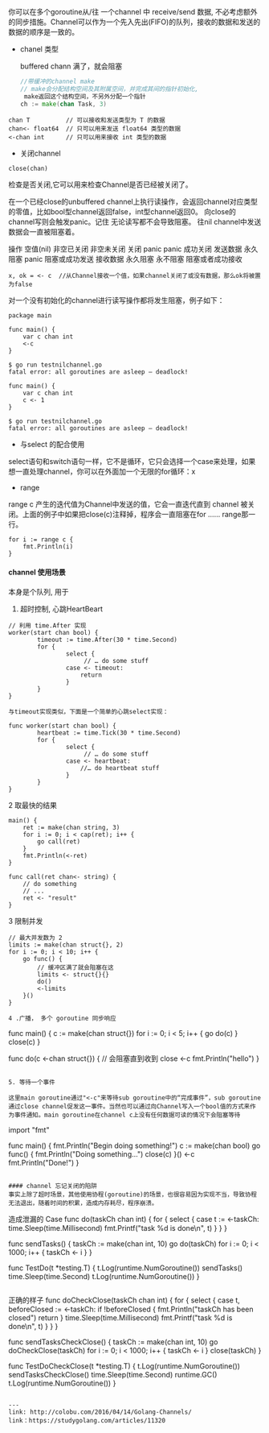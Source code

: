 你可以在多个goroutine从/往 一个channel 中 receive/send 数据, 不必考虑额外的同步措施。Channel可以作为一个先入先出(FIFO)的队列，接收的数据和发送的数据的顺序是一致的。

- chanel 类型
	
	buffered chann 满了，就会阻塞	
	```go
	//带缓冲的channel make 
	// make会分配结构空间及其附属空间，并完成其间的指针初始化,
     make返回这个结构空间，不另外分配一个指针
    ch := make(chan Task, 3)
	```
```
chan T          // 可以接收和发送类型为 T 的数据
chan<- float64  // 只可以用来发送 float64 类型的数据
<-chan int      // 只可以用来接收 int 类型的数据
```
	
- 关闭channel 

```
close(chan)
```
检查是否关闭,它可以用来检查Channel是否已经被关闭了。

在一个已经close的unbuffered channel上执行读操作，会返回channel对应类型的零值，比如bool型channel返回false，int型channel返回0。
向close的channel写则会触发panic。记住 无论读写都不会导致阻塞。
往nil channel中发送数据会一直被阻塞着。

操作	空值(nil)	非空已关闭	非空未关闭
关闭	panic	panic	成功关闭
发送数据	永久阻塞	panic	阻塞或成功发送
接收数据	永久阻塞	永不阻塞	阻塞或者成功接收

```
x, ok = <- c  //从Channel接收一个值，如果channel关闭了或没有数据，那么ok将被置为false
```

对一个没有初始化的channel进行读写操作都将发生阻塞，例子如下：

```
package main

func main() {
	var c chan int
	<-c
}

$ go run testnilchannel.go
fatal error: all goroutines are asleep – deadlock!

func main() {
	var c chan int
	c <- 1
}

$ go run testnilchannel.go
fatal error: all goroutines are asleep – deadlock!
```

- 与select 的配合使用

select语句和switch语句一样，它不是循环，它只会选择一个case来处理，如果想一直处理channel，你可以在外面加一个无限的for循环：x

- range

range c 产生的迭代值为Channel中发送的值，它会一直迭代直到 channel 被关闭。上面的例子中如果把close(c)注释掉，程序会一直阻塞在for …… range那一行。

```
for i := range c {
	fmt.Println(i)
}
```

####  channel 使用场景
本身是个队列, 用于
1. 超时控制, 心跳HeartBeart

```
// 利用 time.After 实现
worker(start chan bool) {
        timeout := time.After(30 * time.Second)
        for {
                select {
                     // … do some stuff
                case <- timeout:
                    return
                }
        }
}

与timeout实现类似，下面是一个简单的心跳select实现：

func worker(start chan bool) {
        heartbeat := time.Tick(30 * time.Second)
        for {
                select {
                     // … do some stuff
                case <- heartbeat:
                    //… do heartbeat stuff
                }
        }
}
```
2 取最快的结果

```
main() {
    ret := make(chan string, 3)
    for i := 0; i < cap(ret); i++ {
        go call(ret)
    }
    fmt.Println(<-ret)
}

func call(ret chan<- string) {
    // do something
    // ...
    ret <- "result"
}
```

3 限制并发
```
// 最大并发数为 2
limits := make(chan struct{}, 2)
for i := 0; i < 10; i++ {
    go func() {
        // 缓冲区满了就会阻塞在这
        limits <- struct{}{}
        do()
        <-limits
    }()
}

4 .广播， 多个 goroutine 同步响应
```
func main() {
    c := make(chan struct{})
    for i := 0; i < 5; i++ {
        go do(c)
    }
    close(c)
}

func do(c <-chan struct{}) {
    // 会阻塞直到收到 close
    <-c
    fmt.Println("hello")
}
```

5. 等待一个事件

这里main goroutine通过"<-c"来等待sub goroutine中的“完成事件”，sub goroutine通过close channel促发这一事件。当然也可以通过向Channel写入一个bool值的方式来作为事件通知。main goroutine在channel c上没有任何数据可读的情况下会阻塞等待
```
import "fmt"

func main() {
        fmt.Println("Begin doing something!")
        c := make(chan bool)
        go func() {
                fmt.Println("Doing something…")
                close(c)
        }()
        <-c
        fmt.Println("Done!")
}
```

#### channel 忘记关闭的陷阱
事实上除了超时场景，其他使用协程(goroutine)的场景，也很容易因为实现不当，导致协程无法退出，随着时间的积累，造成内存耗尽，程序崩溃。

```
造成泄漏的 Case
func do(taskCh chan int) {
	for {
		select {
		case t := <-taskCh:
			time.Sleep(time.Millisecond)
			fmt.Printf("task %d is done\n", t)
		}
	}
}

func sendTasks() {
	taskCh := make(chan int, 10)
	go do(taskCh)
	for i := 0; i < 1000; i++ {
		taskCh <- i
	}
}

func TestDo(t *testing.T) {
    t.Log(runtime.NumGoroutine())
    sendTasks()
	time.Sleep(time.Second)
	t.Log(runtime.NumGoroutine())
}
```

```
正确的样子
func doCheckClose(taskCh chan int) {
	for {
		select {
		case t, beforeClosed := <-taskCh:
			if !beforeClosed {
				fmt.Println("taskCh has been closed")
				return
			}
			time.Sleep(time.Millisecond)
			fmt.Printf("task %d is done\n", t)
		}
	}
}

func sendTasksCheckClose() {
	taskCh := make(chan int, 10)
	go doCheckClose(taskCh)
	for i := 0; i < 1000; i++ {
		taskCh <- i
	}
	close(taskCh)
}

func TestDoCheckClose(t *testing.T) {
	t.Log(runtime.NumGoroutine())
	sendTasksCheckClose()
	time.Sleep(time.Second)
	runtime.GC()
	t.Log(runtime.NumGoroutine())
}
```

---
link: http://colobu.com/2016/04/14/Golang-Channels/
link：https://studygolang.com/articles/11320

